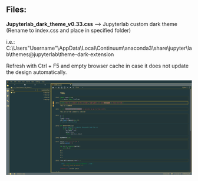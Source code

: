 <h2>Files:</h2>

<b>Jupyterlab_dark_theme_v0.33.css</b> --> Jupyterlab custom dark theme (Rename to index.css and place in specified folder)

i.e.: C:\Users\"Username"\AppData\Local\Continuum\anaconda3\share\jupyter\lab\themes\@jupyterlab\theme-dark-extension

Refresh with Ctrl + F5 and empty browser cache in case it does not update the design automatically.


![Sample of the dark theme](https://github.com/akanz1/Data-Science-Knowledge-Base/blob/master/Jupyterlab/Dark_theme_sample.png)
